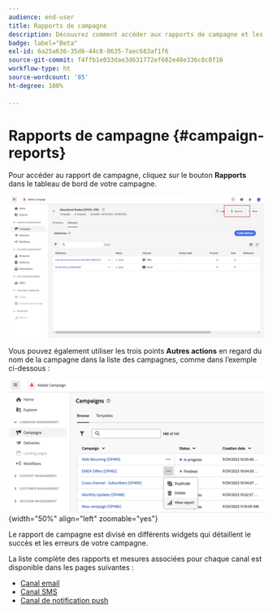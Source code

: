 ```yaml
---
audience: end-user
title: Rapports de campagne
description: Découvrez comment accéder aux rapports de campagne et les utiliser.
badge: label="Beta"
exl-id: 6a25a636-35d6-44c8-8635-7aec683af1f6
source-git-commit: f4ffb1e033dae3d631772ef602e48e336c8c0f16
workflow-type: ht
source-wordcount: '85'
ht-degree: 100%

---
```


# Rapports de campagne {#campaign-reports}

<!-- CAN BE REMOVED___
>[!CONTEXTUALHELP]
>id="acw_campaign_reporting_sending"
>title="Reporting Sending"
>abstract="The Sending tab within your report provides in-depth insights into your visitors' interactions with your deliveries and any potential errors they may have encountered."

>[!CONTEXTUALHELP]
>id="acw_campaign_reporting_tracking"
>title="Reporting tracking"
>abstract="The Tracking tab within your report offers valuable data, including recipient behavior per link, breakdown of opens and clicks, as well as detailed information about the most frequently clicked URLs during a delivery."
-->

Pour accéder au rapport de campagne, cliquez sur le bouton **Rapports** dans le tableau de bord de votre campagne.

![](assets/campaign_report_email_13.png)

Vous pouvez également utiliser les trois points **Autres actions** en regard du nom de la campagne dans la liste des campagnes, comme dans l’exemple ci-dessous :

![](assets/campaign-reports-view.png){width="50%" align="left" zoomable="yes"}

Le rapport de campagne est divisé en différents widgets qui détaillent le succès et les erreurs de votre campagne.

La liste complète des rapports et mesures associées pour chaque canal est disponible dans les pages suivantes :

* [Canal email](campaign-reports-email.md)
* [Canal SMS](campaign-reports-sms.md)
* [Canal de notification push](campaign-reports-push.md)
